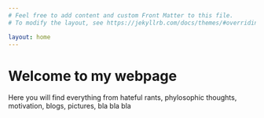 ```yaml
---
# Feel free to add content and custom Front Matter to this file.
# To modify the layout, see https://jekyllrb.com/docs/themes/#overriding-theme-defaults

layout: home
---
```


<h1>
Welcome to my webpage

</h1>
Here you will find everything from hateful rants, phylosophic thoughts, motivation, blogs, pictures, bla bla bla


